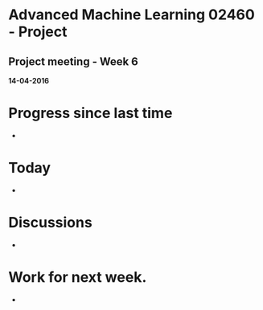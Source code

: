 # Advanced Machine Learning 02460 - Project
## Project meeting - Week 6
**14-04-2016**


# Progress since last time
-  

# Today
- 

# Discussions
- 

# Work for next week. 
- 
